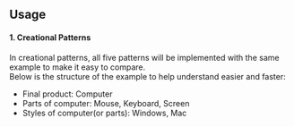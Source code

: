 ## Usage
#### 1. Creational Patterns
In creational patterns, all five patterns will be implemented with the same example to make it easy to compare.  
Below is the structure of the example to help understand easier and faster:  
- Final product: Computer  
- Parts of computer: Mouse, Keyboard, Screen  
- Styles of computer(or parts): Windows, Mac